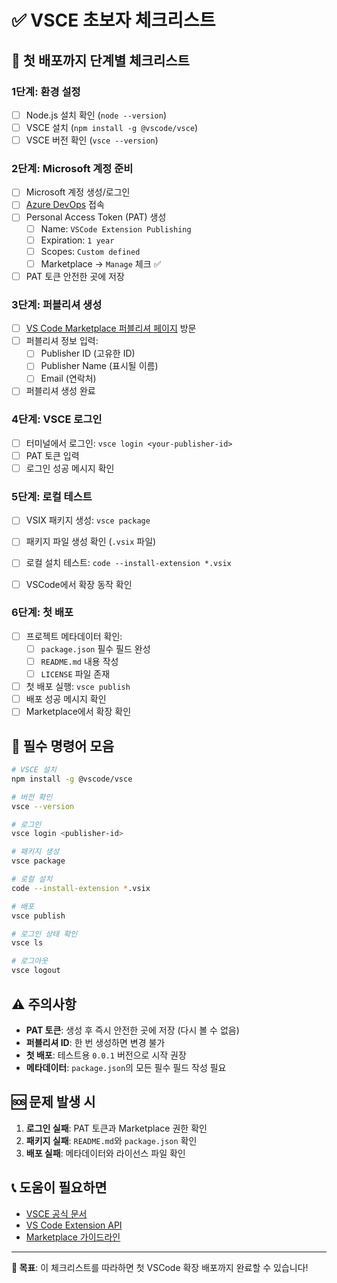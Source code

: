 # ✅ VSCE 초보자 체크리스트

## 🚀 **첫 배포까지 단계별 체크리스트**

### **1단계: 환경 설정**
- [ ] Node.js 설치 확인 (`node --version`)
- [ ] VSCE 설치 (`npm install -g @vscode/vsce`)
- [ ] VSCE 버전 확인 (`vsce --version`)

### **2단계: Microsoft 계정 준비**
- [ ] Microsoft 계정 생성/로그인
- [ ] [Azure DevOps](https://dev.azure.com/) 접속
- [ ] Personal Access Token (PAT) 생성
  - [ ] Name: `VSCode Extension Publishing`
  - [ ] Expiration: `1 year`
  - [ ] Scopes: `Custom defined`
  - [ ] Marketplace → `Manage` 체크 ✅
- [ ] PAT 토큰 안전한 곳에 저장

### **3단계: 퍼블리셔 생성**
- [ ] [VS Code Marketplace 퍼블리셔 페이지](https://aka.ms/vscode-create-publisher) 방문
- [ ] 퍼블리셔 정보 입력:
  - [ ] Publisher ID (고유한 ID)
  - [ ] Publisher Name (표시될 이름)
  - [ ] Email (연락처)
- [ ] 퍼블리셔 생성 완료

### **4단계: VSCE 로그인**
- [ ] 터미널에서 로그인: `vsce login <your-publisher-id>`
- [ ] PAT 토큰 입력
- [ ] 로그인 성공 메시지 확인

### **5단계: 로컬 테스트**
- [ ] VSIX 패키지 생성: `vsce package`
- [ ] 패키지 파일 생성 확인 (`.vsix` 파일)

- [ ] 로컬 설치 테스트: `code --install-extension *.vsix`
- [ ] VSCode에서 확장 동작 확인

### **6단계: 첫 배포**
- [ ] 프로젝트 메타데이터 확인:
  - [ ] `package.json` 필수 필드 완성
  - [ ] `README.md` 내용 작성
  - [ ] `LICENSE` 파일 존재
- [ ] 첫 배포 실행: `vsce publish`
- [ ] 배포 성공 메시지 확인
- [ ] Marketplace에서 확장 확인

## 🔧 **필수 명령어 모음**

```bash
# VSCE 설치
npm install -g @vscode/vsce

# 버전 확인
vsce --version

# 로그인
vsce login <publisher-id>

# 패키지 생성
vsce package

# 로컬 설치
code --install-extension *.vsix

# 배포
vsce publish

# 로그인 상태 확인
vsce ls

# 로그아웃
vsce logout
```

## ⚠️ **주의사항**

- **PAT 토큰**: 생성 후 즉시 안전한 곳에 저장 (다시 볼 수 없음)
- **퍼블리셔 ID**: 한 번 생성하면 변경 불가
- **첫 배포**: 테스트용 `0.0.1` 버전으로 시작 권장
- **메타데이터**: `package.json`의 모든 필수 필드 작성 필요

## 🆘 **문제 발생 시**

1. **로그인 실패**: PAT 토큰과 Marketplace 권한 확인
2. **패키지 실패**: `README.md`와 `package.json` 확인
3. **배포 실패**: 메타데이터와 라이선스 파일 확인

## 📞 **도움이 필요하면**

- [VSCE 공식 문서](https://github.com/microsoft/vscode-vsce)
- [VS Code Extension API](https://code.visualstudio.com/api)
- [Marketplace 가이드라인](https://code.visualstudio.com/api/working-with-extensions/publishing-extension)

---

**🎯 목표**: 이 체크리스트를 따라하면 첫 VSCode 확장 배포까지 완료할 수 있습니다! 